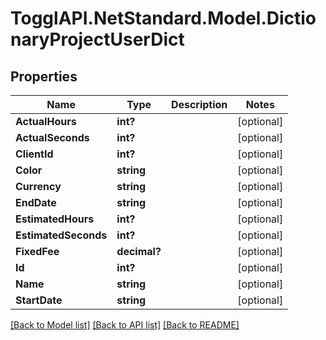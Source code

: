 # TogglAPI.NetStandard.Model.DictionaryProjectUserDict
## Properties

Name | Type | Description | Notes
------------ | ------------- | ------------- | -------------
**ActualHours** | **int?** |  | [optional] 
**ActualSeconds** | **int?** |  | [optional] 
**ClientId** | **int?** |  | [optional] 
**Color** | **string** |  | [optional] 
**Currency** | **string** |  | [optional] 
**EndDate** | **string** |  | [optional] 
**EstimatedHours** | **int?** |  | [optional] 
**EstimatedSeconds** | **int?** |  | [optional] 
**FixedFee** | **decimal?** |  | [optional] 
**Id** | **int?** |  | [optional] 
**Name** | **string** |  | [optional] 
**StartDate** | **string** |  | [optional] 

[[Back to Model list]](../README.md#documentation-for-models) [[Back to API list]](../README.md#documentation-for-api-endpoints) [[Back to README]](../README.md)

